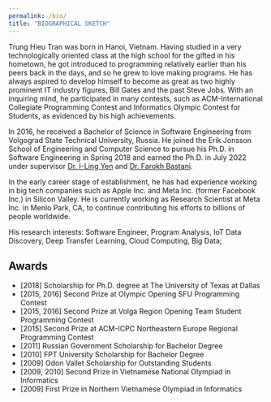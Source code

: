 ```yaml
---
permalink: /bio/
title: "BIOGRAPHICAL SKETCH"
---
```


Trung Hieu Tran was born in Hanoi, Vietnam. Having studied in a very technologically oriented class at the high school for the gifted in his hometown, he got introduced to programming relatively earlier than his peers back in the days, and so he grew to love making programs. He has always aspired to develop himself to become as great as two highly prominent IT industry figures, Bill Gates and the past Steve Jobs. With an inquiring mind, he participated in many contests, such as ACM-International Collegiate Programming Contest and Informatics Olympic Contest for Students, as evidenced by his high achievements.

In 2016, he received a Bachelor of Science in Software Engineering from Volgograd State Technical University, Russia. He joined the Erik Jonsson School of Engineering and Computer Science to pursue his Ph.D. in Software Engineering in Spring 2018 and earned the Ph.D. in July 2022 under supervisor [Dr. I-Ling Yen](https://profiles.utdallas.edu/i-ling.yen) and [Dr. Farokh Bastani](https://profiles.utdallas.edu/farokh.bastani). 

In the early career stage of establishment, he has had experience working in big tech companies such as Apple Inc. and Meta Inc. (former Facebook Inc.) in Silicon Valley. He is currently working as Research Scientist at Meta Inc. in Menlo Park, CA, to continue contributing his efforts to billions of people worldwide.

<!-- Currently, he is a Ph.D. candidate in Software Engineer at The University of Texas at Dallas (UTD) under supervisor [Dr. I-Ling Yen](http://www.utdallas.edu/~ilyen), and had cooperated with [Dr. Tien Nguyen](http://www.utdallas.edu/~tien.n.nguyen) in some projects. 
 -->

His research interests: Software Engineer, Program Analysis, IoT Data Discovery, Deep Transfer Learning, Cloud Computing, Big Data;

## Awards
- [2018] Scholarship for Ph.D. degree at The University of Texas at Dallas
- [2015, 2016] Second Prize at Olympic Opening SFU Programming Contest
- [2015, 2016] Second Prize at Volga Region Opening Team Student Programming Contest
- [2015] Second Prize at ACM-ICPC Northeastern Europe Regional Programming Contest
- [2011] Russian Government Scholarship for Bachelor Degree
- [2010] FPT University Scholarship for Bachelor Degree
- [2009] Odon Vallet Scholarship for Outstanding Students
- [2009, 2010] Second Prize in Vietnamese National Olympiad in Informatics
- [2009] First Prize in Northern Vietnamese Olympiad in Informatics
